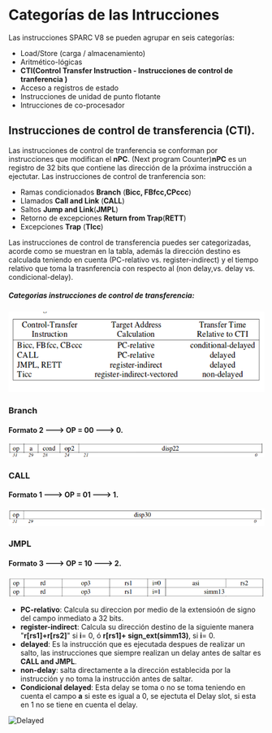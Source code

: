 # Categorías de las Intrucciones
Las instrucciones SPARC V8 se pueden agrupar en seis categorías:  

+ Load/Store (carga / almacenamiento)
+ Aritmético-lógicas
+ **CTI(Control Transfer Instruction - Instrucciones de control de tranferencia )**
+ Acceso a registros de estado
+ Instrucciones de unidad de punto flotante
+ Intrucciones de co-procesador

## Instrucciones de control de transferencia (CTI).
 Las instrucciones de control de tranferencia se conforman por instrucciones que modifican el **nPC**. (Next program Counter)**nPC** es un registro de 32 bits que contiene las dirección de la próxima instrucción a ejectutar. Las instrucciones de control de tranferencia son: 
 
 - Ramas condicionados **Branch** (**Bicc, FBfcc,CPccc**)
 - Llamados **Call and Link** (**CALL**)
 - Saltos **Jump and Link**(**JMPL**)
 - Retorno de excepciones **Return from Trap**(**RETT**)
 - Excepciones **Trap** (**TIcc**)
 
Las instrucciones de control de transferencia puedes ser categorizadas, acorde como se muestran en la tabla, además la dirección destino es calculada teniendo en cuenta (PC-relativo vs. register-indirect) y el tiempo relativo que toma la trasnferencia con respecto al (non delay,vs. delay vs. condicional-delay).
 
 ##### Categorias instrucciones de control de transferencia:
 
 ![categorias](./images/categoriasCTI.png " Categorias de transferencia de datos")
 
 
 ### Branch
 #### Formato 2 ---> OP = 00 ---> 0.
  
 ![Branch](./images/branch.png " Formato Branch")
 
 ### CALL
 #### Formato 1 ---> OP = 01 ---> 1.
  ![Call](./images/call.png "Call")
  
 ### JMPL
 #### Formato 3 ---> OP = 10 ---> 2.
  ![jmpl](./images/jmpl.png "jmpl")

 - **PC-relativo**: Calcula su direccion por medio de la extensioón de signo del campo inmediato a 32 bits.
 - **register-indirect**: Calcula su dirección destino de la siguiente manera "**r[rs1]+r[rs2]**" si **i**= 0, ó **r[rs1]+ sign_ext(simm13)**, si **i**= 0.  
 - **delayed**: Es la instrucción que es ejecutada despues de realizar un salto, las instrucciones que siempre realizan un delay antes de saltar es **CALL and JMPL**.
 - **non-delay**: salta directamente a la dirección establecida por la instrucción y no toma la instrucción antes de saltar.
 - **Condicional delayed**: Esta delay se toma o no se toma teniendo en cuenta el campo **a** si este es igual a 0, se ejectuta el Delay slot, si esta en 1 no se tiene en cuenta el delay.
 
  ![Delayed](./images/conditionalDelayed.png "")
 
 
 
 
 

